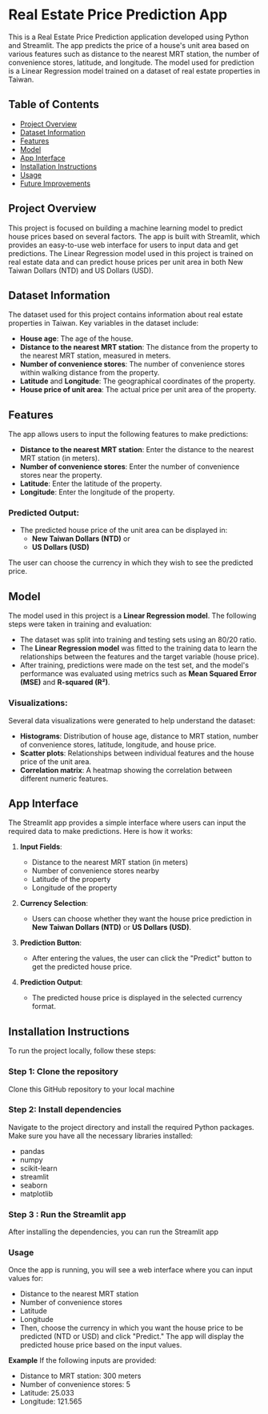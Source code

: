 # Real Estate Price Prediction App

This is a Real Estate Price Prediction application developed using Python and Streamlit. The app predicts the price of a house's unit area based on various features such as distance to the nearest MRT station, the number of convenience stores, latitude, and longitude. The model used for prediction is a Linear Regression model trained on a dataset of real estate properties in Taiwan.

## Table of Contents
- [Project Overview](#project-overview)
- [Dataset Information](#dataset-information)
- [Features](#features)
- [Model](#model)
- [App Interface](#app-interface)
- [Installation Instructions](#installation-instructions)
- [Usage](#usage)
- [Future Improvements](#future-improvements)

## Project Overview

This project is focused on building a machine learning model to predict house prices based on several factors. The app is built with Streamlit, which provides an easy-to-use web interface for users to input data and get predictions. The Linear Regression model used in this project is trained on real estate data and can predict house prices per unit area in both New Taiwan Dollars (NTD) and US Dollars (USD).

## Dataset Information

The dataset used for this project contains information about real estate properties in Taiwan. Key variables in the dataset include:
- **House age**: The age of the house.
- **Distance to the nearest MRT station**: The distance from the property to the nearest MRT station, measured in meters.
- **Number of convenience stores**: The number of convenience stores within walking distance from the property.
- **Latitude** and **Longitude**: The geographical coordinates of the property.
- **House price of unit area**: The actual price per unit area of the property.

## Features

The app allows users to input the following features to make predictions:
- **Distance to the nearest MRT station**: Enter the distance to the nearest MRT station (in meters).
- **Number of convenience stores**: Enter the number of convenience stores near the property.
- **Latitude**: Enter the latitude of the property.
- **Longitude**: Enter the longitude of the property.

### Predicted Output:
- The predicted house price of the unit area can be displayed in:
  - **New Taiwan Dollars (NTD)** or
  - **US Dollars (USD)**

The user can choose the currency in which they wish to see the predicted price.

## Model

The model used in this project is a **Linear Regression model**. The following steps were taken in training and evaluation:
- The dataset was split into training and testing sets using an 80/20 ratio.
- The **Linear Regression model** was fitted to the training data to learn the relationships between the features and the target variable (house price).
- After training, predictions were made on the test set, and the model's performance was evaluated using metrics such as **Mean Squared Error (MSE)** and **R-squared (R²)**.

### Visualizations:

Several data visualizations were generated to help understand the dataset:
- **Histograms**: Distribution of house age, distance to MRT station, number of convenience stores, latitude, longitude, and house price.
- **Scatter plots**: Relationships between individual features and the house price of the unit area.
- **Correlation matrix**: A heatmap showing the correlation between different numeric features.

## App Interface

The Streamlit app provides a simple interface where users can input the required data to make predictions. Here is how it works:

1. **Input Fields**:
   - Distance to the nearest MRT station (in meters)
   - Number of convenience stores nearby
   - Latitude of the property
   - Longitude of the property

2. **Currency Selection**:
   - Users can choose whether they want the house price prediction in **New Taiwan Dollars (NTD)** or **US Dollars (USD)**.

3. **Prediction Button**:
   - After entering the values, the user can click the "Predict" button to get the predicted house price.

4. **Prediction Output**:
   - The predicted house price is displayed in the selected currency format.

## Installation Instructions

To run the project locally, follow these steps:

### Step 1: Clone the repository
Clone this GitHub repository to your local machine

### Step 2: Install dependencies
Navigate to the project directory and install the required Python packages.
Make sure you have all the necessary libraries installed:
- pandas
- numpy
- scikit-learn
- streamlit
- seaborn
- matplotlib

### Step 3 : Run the Streamlit app
After installing the dependencies, you can run the Streamlit app

### Usage

Once the app is running, you will see a web interface where you can input values for:

- Distance to the nearest MRT station
- Number of convenience stores
- Latitude
- Longitude
- Then, choose the currency in which you want the house price to be predicted (NTD or USD) and click "Predict." The app will display the predicted house price based on the input values.

**Example**
If the following inputs are provided:
- Distance to MRT station: 300 meters
- Number of convenience stores: 5
- Latitude: 25.033
- Longitude: 121.565
